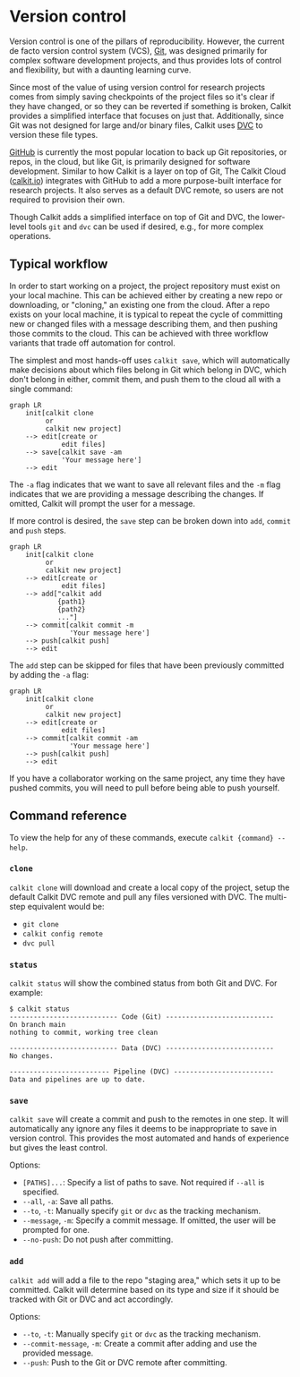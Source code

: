 # Version control

Version control is one of the pillars of reproducibility.
However, the current de facto version control system (VCS),
[Git](https://git-scm.com),
was designed primarily for complex software development projects,
and thus provides lots of control and flexibility,
but with a daunting learning curve.

Since most of the value of using version control for research
projects comes from
simply saving checkpoints of the project files so it's clear if they have
changed, or so they can be reverted if something is broken,
Calkit provides a simplified interface that focuses on just that.
Additionally,
since Git was not designed for large and/or binary files,
Calkit uses [DVC](https://dvc.org) to version these file types.

[GitHub](https://github.com) is currently the most popular location to back up
Git repositories, or repos, in the cloud, but like Git,
is primarily designed for software development.
Similar to how Calkit is a layer on top of Git,
The Calkit Cloud ([calkit.io](https://calkit.io))
integrates with GitHub to add a more purpose-built
interface for research projects.
It also serves as a default DVC remote,
so users are not required to provision their own.

Though Calkit adds a simplified interface on top of Git and DVC,
the lower-level tools `git` and `dvc` can be used if desired, e.g.,
for more complex operations.

## Typical workflow

In order to start working on a project,
the project repository must exist on your local machine.
This can be achieved either by creating a new repo or
downloading, or "cloning," an existing one from the cloud.
After a repo exists on your local machine,
it is typical to repeat the cycle of
committing new or changed files with a message describing them,
and then pushing those commits to the cloud.
This can be achieved with three workflow variants that trade off
automation for control.

The simplest and most hands-off uses `calkit save`,
which will automatically make decisions about which files belong in Git
which belong in DVC, which don't belong in either,
commit them,
and push them to the cloud all with a single command:

```mermaid
graph LR
    init[calkit clone
         or
         calkit new project]
    --> edit[create or
             edit files]
    --> save[calkit save -am
             'Your message here']
    --> edit
```

The `-a` flag indicates that we want to save all relevant files
and the `-m` flag indicates that we are providing a message describing
the changes.
If omitted, Calkit will prompt the user for a message.

If more control is desired,
the `save` step can be broken down into `add`, `commit`
and `push` steps.

```mermaid
graph LR
    init[calkit clone
         or
         calkit new project]
    --> edit[create or
             edit files]
    --> add["calkit add
            {path1}
            {path2}
            ..."]
    --> commit[calkit commit -m
               'Your message here']
    --> push[calkit push]
    --> edit
```

The `add` step can be skipped for files that have been previously committed
by adding the `-a` flag:

```mermaid
graph LR
    init[calkit clone
         or
         calkit new project]
    --> edit[create or
             edit files]
    --> commit[calkit commit -am
               'Your message here']
    --> push[calkit push]
    --> edit
```

If you have a collaborator working on the same project,
any time they have pushed commits,
you will need to pull before being able to push yourself.

## Command reference

To view the help for any of these commands,
execute `calkit {command} --help`.

### `clone`

`calkit clone` will download and create a local copy of the project,
setup the default Calkit DVC remote and pull any files versioned with DVC.
The multi-step equivalent would be:

- `git clone`
- `calkit config remote`
- `dvc pull`

### `status`

`calkit status` will show the combined status from both Git and DVC.
For example:

```
$ calkit status
--------------------------- Code (Git) ---------------------------
On branch main
nothing to commit, working tree clean

--------------------------- Data (DVC) ---------------------------
No changes.

------------------------- Pipeline (DVC) -------------------------
Data and pipelines are up to date.
```

### `save`

`calkit save` will create a commit and push to the remotes in one step.
It will automatically any ignore any files it deems to be inappropriate to
save in version control.
This provides the most automated and hands of experience
but gives the least control.

Options:

- `[PATHS]...`: Specify a list of paths to save. Not required if `--all` is
  specified.
- `--all`, `-a`: Save all paths.
- `--to`, `-t`: Manually specify `git` or `dvc` as the tracking mechanism.
- `--message`, `-m`: Specify a commit message. If omitted, the user will be
  prompted for one.
- `--no-push`: Do not push after committing.

### `add`

`calkit add` will add a file to the repo "staging area,"
which sets it up to be committed.
Calkit will determine based on its type and size if it should be tracked
with Git or DVC and act accordingly.

Options:

- `--to`, `-t`: Manually specify `git` or `dvc` as the tracking mechanism.
- `--commit-message`, `-m`: Create a commit after adding
  and use the provided message.
- `--push`: Push to the Git or DVC remote after committing.
